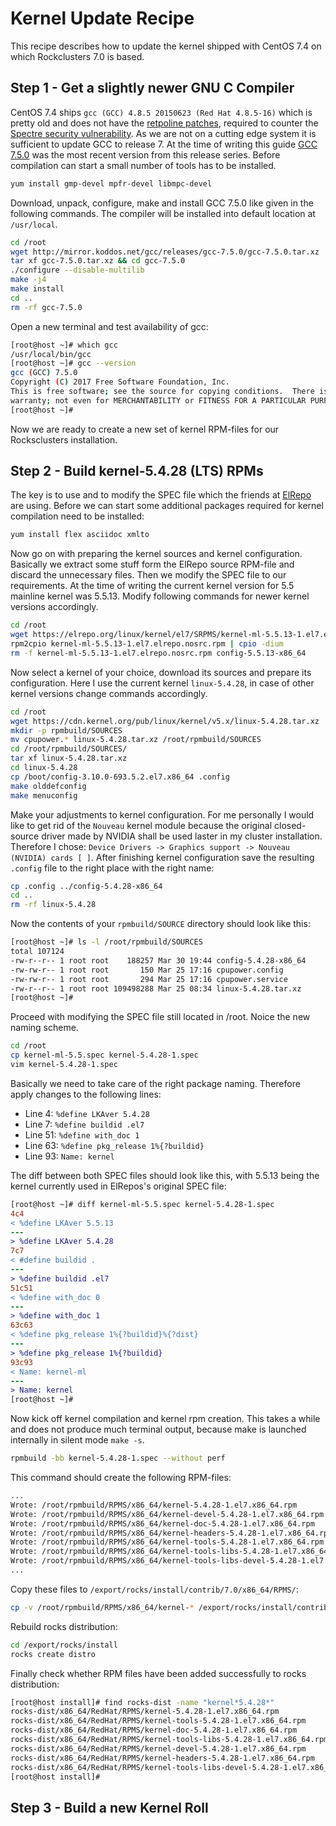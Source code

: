 # Kernel Update Recipe
This recipe describes how to update the kernel shipped with CentOS 7.4 on which Rockclusters 7.0 is based.

## Step 1 - Get a slightly newer GNU C Compiler

CentOS 7.4 ships `gcc (GCC) 4.8.5 20150623 (Red Hat 4.8.5-16)` which is pretty old and does not have the [retpoline patches](https://support.google.com/faqs/answer/7625886), required to counter the [Spectre security vulnerability](https://en.wikipedia.org/wiki/Spectre_(security_vulnerability)). As we are not on a cutting edge system it is sufficient to update GCC to release 7. At the time of writing this guide [GCC 7.5.0](https://gcc.gnu.org/gcc-7/) was the most recent version from this release series. Before compilation can start a small number of tools has to be installed.

```bash
yum install gmp-devel mpfr-devel libmpc-devel
```

Download, unpack, configure, make and install GCC 7.5.0 like given in the following commands. The compiler will be installed into default location at `/usr/local`.

```bash
cd /root
wget http://mirror.koddos.net/gcc/releases/gcc-7.5.0/gcc-7.5.0.tar.xz
tar xf gcc-7.5.0.tar.xz && cd gcc-7.5.0
./configure --disable-multilib
make -j4
make install
cd ..
rm -rf gcc-7.5.0
```

Open a new terminal and test availability of gcc:

```bash
[root@host ~]# which gcc
/usr/local/bin/gcc
[root@host ~]# gcc --version
gcc (GCC) 7.5.0
Copyright (C) 2017 Free Software Foundation, Inc.
This is free software; see the source for copying conditions.  There is NO
warranty; not even for MERCHANTABILITY or FITNESS FOR A PARTICULAR PURPOSE.
[root@host ~]# 
```

Now we are ready to create a new set of kernel RPM-files for our Rocksclusters installation.

## Step 2 - Build kernel-5.4.28 (LTS) RPMs

The key is to use and to modify the SPEC file which the friends at [ElRepo](https://elrepo.org/linux/kernel/el7/SRPMS/) are using.  Before we can start some additional packages required for kernel compilation need to be installed:

```bash
yum install flex asciidoc xmlto
```

Now go on with preparing the kernel sources and kernel configuration. Basically we extract some stuff form the ElRepo source RPM-file and discard the unnecessary files. Then we modify the SPEC file to our requirements. At the time of writing the current kernel version for 5.5 mainline kernel was 5.5.13. Modify following commands for newer kernel versions accordingly.

```bash
cd /root
wget https://elrepo.org/linux/kernel/el7/SRPMS/kernel-ml-5.5.13-1.el7.elrepo.nosrc.rpm
rpm2cpio kernel-ml-5.5.13-1.el7.elrepo.nosrc.rpm | cpio -dium
rm -f kernel-ml-5.5.13-1.el7.elrepo.nosrc.rpm config-5.5.13-x86_64
```

Now select a kernel of your choice, download its sources and prepare its configuration. Here I use the current kernel `linux-5.4.28`, in case of other kernel versions change commands accordingly.

```bash
cd /root
wget https://cdn.kernel.org/pub/linux/kernel/v5.x/linux-5.4.28.tar.xz
mkdir -p rpmbuild/SOURCES
mv cpupower.* linux-5.4.28.tar.xz /root/rpmbuild/SOURCES
cd /root/rpmbuild/SOURCES/
tar xf linux-5.4.28.tar.xz
cd linux-5.4.28
cp /boot/config-3.10.0-693.5.2.el7.x86_64 .config
make olddefconfig
make menuconfig
```

Make your adjustments to kernel configuration. For me personally I would like to get rid of the `Nouveau` kernel module because  the original closed-source driver made by NVIDIA shall be used laster in my cluster installation. Therefore I chose: `Device Drivers -> Graphics support -> Nouveau (NVIDIA) cards [ ]`. After finishing kernel configuration save the resulting `.config` file to the right place with the right name:

```bash
cp .config ../config-5.4.28-x86_64
cd ..
rm -rf linux-5.4.28
```

Now the contents of your `rpmbuild/SOURCE` directory should look like this:

```bash
[root@host ~]# ls -l /root/rpmbuild/SOURCES
total 107124
-rw-r--r-- 1 root root    188257 Mar 30 19:44 config-5.4.28-x86_64
-rw-rw-r-- 1 root root       150 Mar 25 17:16 cpupower.config
-rw-rw-r-- 1 root root       294 Mar 25 17:16 cpupower.service
-rw-r--r-- 1 root root 109498288 Mar 25 08:34 linux-5.4.28.tar.xz
[root@host ~]#
```

Proceed with modifying the SPEC file still located in /root. Noice the new naming scheme.

```bash
cd /root
cp kernel-ml-5.5.spec kernel-5.4.28-1.spec
vim kernel-5.4.28-1.spec
```

Basically we need to take care of the right package naming. Therefore apply changes to the following lines: 

- Line 4: `%define LKAver 5.4.28`
- Line 7: `%define buildid .el7`
- Line 51: `%define with_doc 1`
- Line 63: `%define pkg_release 1%{?buildid}`
- Line 93: `Name: kernel`


The diff between both SPEC files should look like this, with 5.5.13 being the kernel currently used in ElRepos's original SPEC file:

```diff
[root@host ~]# diff kernel-ml-5.5.spec kernel-5.4.28-1.spec 
4c4
< %define LKAver 5.5.13
---
> %define LKAver 5.4.28
7c7
< #define buildid .
---
> %define buildid .el7
51c51
< %define with_doc 0
---
> %define with_doc 1
63c63
< %define pkg_release 1%{?buildid}%{?dist}
---
> %define pkg_release 1%{?buildid}
93c93
< Name: kernel-ml
---
> Name: kernel
[root@host ~]# 
```

Now kick off kernel compilation and kernel rpm creation. This takes a while and does not produce much terminal output, because make is launched internally in silent mode `make -s`.

```bash
rpmbuild -bb kernel-5.4.28-1.spec --without perf
```

This command should create the following RPM-files:

```bash
...
Wrote: /root/rpmbuild/RPMS/x86_64/kernel-5.4.28-1.el7.x86_64.rpm
Wrote: /root/rpmbuild/RPMS/x86_64/kernel-devel-5.4.28-1.el7.x86_64.rpm
Wrote: /root/rpmbuild/RPMS/x86_64/kernel-doc-5.4.28-1.el7.x86_64.rpm
Wrote: /root/rpmbuild/RPMS/x86_64/kernel-headers-5.4.28-1.el7.x86_64.rpm
Wrote: /root/rpmbuild/RPMS/x86_64/kernel-tools-5.4.28-1.el7.x86_64.rpm
Wrote: /root/rpmbuild/RPMS/x86_64/kernel-tools-libs-5.4.28-1.el7.x86_64.rpm
Wrote: /root/rpmbuild/RPMS/x86_64/kernel-tools-libs-devel-5.4.28-1.el7.x86_64.rpm
...
```

Copy these files to `/export/rocks/install/contrib/7.0/x86_64/RPMS/`:

```bash
cp -v /root/rpmbuild/RPMS/x86_64/kernel-* /export/rocks/install/contrib/7.0/x86_64/RPMS/
```

Rebuild rocks distribution:

```bash
cd /export/rocks/install
rocks create distro
```

Finally check whether RPM files have been added successfully to rocks distribution:

```bash
[root@host install]# find rocks-dist -name "kernel*5.4.28*"
rocks-dist/x86_64/RedHat/RPMS/kernel-5.4.28-1.el7.x86_64.rpm
rocks-dist/x86_64/RedHat/RPMS/kernel-tools-5.4.28-1.el7.x86_64.rpm
rocks-dist/x86_64/RedHat/RPMS/kernel-doc-5.4.28-1.el7.x86_64.rpm
rocks-dist/x86_64/RedHat/RPMS/kernel-tools-libs-5.4.28-1.el7.x86_64.rpm
rocks-dist/x86_64/RedHat/RPMS/kernel-devel-5.4.28-1.el7.x86_64.rpm
rocks-dist/x86_64/RedHat/RPMS/kernel-headers-5.4.28-1.el7.x86_64.rpm
rocks-dist/x86_64/RedHat/RPMS/kernel-tools-libs-devel-5.4.28-1.el7.x86_64.rpm
[root@host install]#
```

## Step 3 - Build a new Kernel Roll

